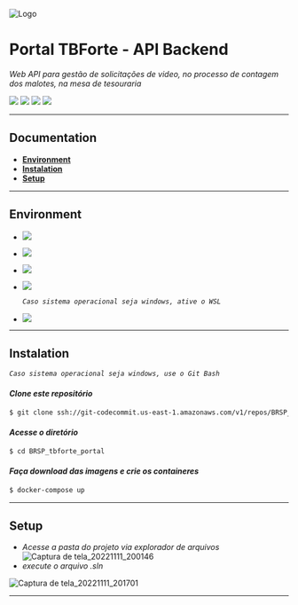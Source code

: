 ![Logo](https://www.tbforte.com.br/images/logo-tb-forte.png)

# Portal TBForte - API Backend
_Web API para gestão de solicitações de video, no processo de contagem dos malotes, na mesa de tesouraria_

![](https://img.shields.io/static/v1?label=Nuget&message=v6.0.13&color=blue&style=<STYLE>&logo=<LOGO>) ![](https://img.shields.io/static/v1?label=.NET-Core&message=v6.0&color=purple&style=<STYLE>&logo=<LOGO>) ![](https://img.shields.io/static/v1?label=ASP.NET-Core&message=v6.0&color=purple&style=<STYLE>&logo=<LOGO>) ![](https://img.shields.io/static/v1?label=EF-Core&message=v6.0&color=blue&style=<STYLE>&logo=<LOGO>)

***
## Documentation
* [**Environment**](#environment)
* [**Instalation**](#instalation)
* [**Setup**](#setup)

***
## Environment
- [![](https://img.shields.io/badge/Git-E44C30?style=for-the-badge&logo=git&logoColor=white)](http://git-scm.com/) 
- [![](https://img.shields.io/badge/Visual_Studio-5C2D91?style=for-the-badge&logo=visual%20studio&logoColor=white)](https://visualstudio.microsoft.com/)
- [![](	https://img.shields.io/badge/Docker-2CA5E0?style=for-the-badge&logo=docker&logoColor=white)](https://www.docker.com/products/docker-desktop/)
- [![](https://img.shields.io/badge/Microsoft_SQL_Server_2019-CC2927?style=for-the-badge&logo=microsoft-sql-server&logoColor=white)](https://learn.microsoft.com/pt-br/sql/ssms/download-sql-server-management-studio-ssms?view=sql-server-ver15)

  _`Caso sistema operacional seja windows, ative o WSL`_
 - [![](https://img.shields.io/badge/WSL-0078D6?style=for-the-badge&logo=windows&logoColor=white)](https://learn.microsoft.com/pt-br/windows/wsl/install)

***
## Instalation
_`Caso sistema operacional seja windows, use o Git Bash`_ 
#### _Clone este repositório_
```bash
$ git clone ssh://git-codecommit.us-east-1.amazonaws.com/v1/repos/BRSP_tbforte_portal
```
#### _Acesse o diretório_
```bash
$ cd BRSP_tbforte_portal
```
#### _Faça download das imagens e crie os containeres_
```bash
$ docker-compose up
```
***
## Setup
- _Acesse a pasta do projeto via explorador de arquivos_
![Captura de tela_20221111_200146](https://user-images.githubusercontent.com/26409244/201442904-ce2ed8c0-15f5-4d96-9fde-553198a6f6a6.png)
- _execute o arquivo .sln_

![Captura de tela_20221111_201701](https://user-images.githubusercontent.com/26409244/201443197-98118051-5a1b-40e6-8f0c-1efdedcd5fe6.png)


***
